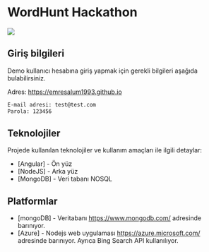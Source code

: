 # WordHunt Hackathon

![](https://emresalum1993.github.io/assets/logo.png)

## Giriş bilgileri
Demo kullanıcı hesabına giriş yapmak için gerekli bilgileri aşağıda bulabilirsiniz.

Adres: https://emresalum1993.github.io
```sh
E-mail adresi: test@test.com
Parola: 123456
```








## Teknolojiler

Projede kullanılan teknolojiler ve kullanım amaçları ile ilgili detaylar: 

- [Angular] - Ön yüz 
- [NodeJS] - Arka yüz
- [MongoDB] - Veri tabanı NOSQL
 
## Platformlar 
- [mongoDB] - Veritabanı https://www.mongodb.com/ adresinde barınıyor.  
- [Azure] - Nodejs web uygulaması https://azure.microsoft.com/ adresinde barınıyor. Ayrıca Bing Search API kullanılıyor. 
